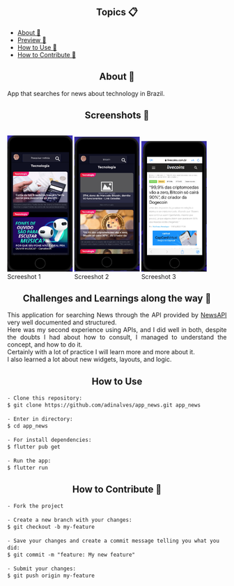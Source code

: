 
   <h2 align="center">Topics 📋</h2>

   <p>
   
   - [About 📖](#about-)
   - [Preview 📱](#screenshots-)
   - [How to Use 🤔](#how-to-use-)
   - [How to Contribute 💪](#how-to-contribute-)

   </p>



<h2 align="center">About 📖</h2>
   
<p align="justify">   
   App that searches for news about technology in Brazil.<br>
</p>



<h2 align="center">Screenshots 📱</h2><br>

   <div class="box">
    <img src="screenshots/screenshot_1.png"/>
    <span>Screeshot 1</span>
</div>
<div class="box">
    <img src="screenshots/screenshot_2.png"/>
    <span>Screeshot 2</span>
</div>
<div class="box">
    <img src="screenshots/screenshot_3.png"/>
    <span>Screeshot 3</span>
</div>

<style>
div.box {
	width: 150px;
	display: inline-block;
}
</style>
 



<h2 align="center">Challenges and Learnings along the way 🤯</h2>

   <p align="justify">
   This application for searching News through the API provided by <a href="https://newsapi.org/">NewsAPI</a> very well documented and structured.<br>
   Here was my second experience using APIs, and I did well in both, despite the doubts I had about how to consult, I managed to understand the concept, and how to do it.<br>
   Certainly with a lot of practice I will learn more and more about it.<br>
   I also learned a lot about new widgets, layouts, and logic.

   </p> 



<h2 align="center">How to Use </h2>

   ```   
   - Clone this repository:
   $ git clone https://github.com/adinalves/app_news.git app_news

   - Enter in directory:
   $ cd app_news

   - For install dependencies:
   $ flutter pub get

   - Run the app: 
   $ flutter run
   ```



<h2 align="center">How to Contribute 💪</h2>

   ```
   - Fork the project 

   - Create a new branch with your changes:
   $ git checkout -b my-feature

   - Save your changes and create a commit message telling you what you did:
   $ git commit -m "feature: My new feature"

   - Submit your changes:
   $ git push origin my-feature
   ```




